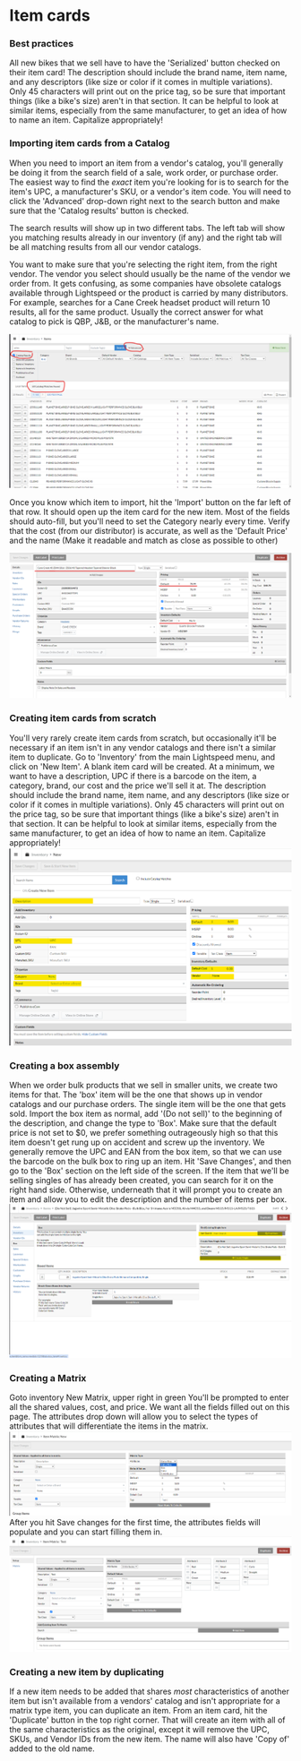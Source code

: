 # Item cards
### Best practices
All new bikes that we sell have to have the 'Serialized' button checked on their item card! 
The description should include the brand name, item name, and any descriptors (like size or color if it comes in multiple variations). Only 45 characters will print out on the price tag, so be sure that important things (like a bike's size) aren't in that section. It can be helpful to look at similar items, especially from the same manufacturer, to get an idea of how to name an item. Capitalize appropriately!  


### Importing item cards from a Catalog
When you need to import an item from a vendor's catalog, you'll generally be doing it from the search field of a sale, work order, or purchase order. The easiest way to find the *exact* item you're looking for is to search for the item's UPC, a manufacturer's SKU, or a vendor's item code. You will need to click the 'Advanced' drop-down right next to the search button and make sure that the 'Catalog results' button is checked.

The search results will show up in two different tabs. The left tab will show you matching results already in our inventory (if any) and the right tab will be all matching results from all our vendor catalogs.

You want to make sure that you're selecting the right item, from the right vendor. The vendor you select should usually be the name of the vendor we order from. It gets confusing, as some companies have obsolete catalogs available through Lightspeed or the product is carried by many distributors. For example, searches for a Cane Creek headset product will return 10 results, all for the same product. 
Usually the correct answer for what catalog to pick is QBP, J&B, or the manufacturer's name. 

![image](images/catalogresults.png)   

Once you know which item to import, hit the 'Import' button on the far left of that row. It should open up the item card for the new item. Most of the fields should auto-fill, but you'll need to set the Category nearly every time. Verify that the cost (from our distributor) is accurate, as well as the 'Default Price' and the name (Make it readable and match as close as possible to other)

![image](images/itemcard.png)

### Creating item cards from scratch
You'll very rarely create item cards from scratch, but occasionally it'll be necessary if an item isn't in any vendor catalogs and there isn't a similar item to duplicate. 
Go to 'Inventory' from the main Lightspeed menu, and click on 'New Item'. A blank item card will be created. At a minimum, we want to have a description, UPC if there is a barcode on the item, a category, brand, our cost and the price we'll sell it at. The description should include the brand name, item name, and any descriptors (like size or color if it comes in multiple variations). Only 45 characters will print out on the price tag, so be sure that important things (like a bike's size) aren't in that section. It can be helpful to look at similar items, especially from the same manufacturer, to get an idea of how to name an item. Capitalize appropriately!  
![image](images/itemfromscratch.png)

### Creating a box assembly
When we order bulk products that we sell in smaller units, we create two items for that. The 'box' item will be the one that shows up in vendor catalogs and our purchase orders. The single item will be the one that gets sold. Import the box item as normal, add '(Do not sell)' to the beginning of the description, and change the type to 'Box'. Make sure that the default price is not set to $0, we prefer something outrageously high so that this item doesn't get rung up on accident and screw up the inventory. We generally remove the UPC and EAN from the box item, so that we can use the barcode on the bulk box to ring up an item. Hit 'Save Changes', and then go to the 'Box' section on the left side of the screen.
If the item that we'll be selling singles of has already been created, you can search for it on the right hand side. Otherwise, underneath that it will prompt you to create an item and allow you to edit the description and the number of items per box. 
![image](images/boxitem.png)

### Creating a Matrix 
Goto inventory
New Matrix, upper right in green
You'll be prompted to enter all the shared values, cost, and price. We want all the fields filled out on this page.
The attributes drop down will allow you to select the types of attributes that will differentiate the items in the matrix.
![image](images/matrix.png) 
After you hit Save changes for the first time, the attributes fields will populate and you can start filling them in. 
![image](images/matrix2.png)

### Creating a new item by duplicating
If a new item needs to be added that shares *most* characteristics of another item but isn't available from a vendors' catalog and isn't appropriate for a matrix type item, you can duplicate an item. From an item card, hit the 'Duplicate' button in the top right corner. That will create an item with all of the same characteristics as the original, except it will remove the UPC, SKUs, and Vendor IDs from the new item. The name will also have 'Copy of' added to the old name. 